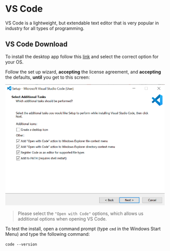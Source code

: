 # VS Code

VS Code is a lightweight, but extendable text editor that is very popular in industry for all types of programming.

## VS Code Download
 
To install the desktop app follow this [link](https://code.visualstudio.com/download) and select the correct option for your OS.

Follow the set up wizard, **accepting** the license agreement, and **accepting** the defaults, **until** you get to this screen:


<p style='text-align:center;'>
  <img src='../images/vscode_install_additions.png' alt='vscode install additions' width='600'/>
</p>

> Please select the `"Open with Code"` options, which allows us additional options when opening VS Code.


To test the install, open a command prompt (type `cmd` in the Windows Start Menu) and type the following command:

`code --version`
